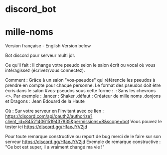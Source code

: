 # discord_bot

# mille-noms
Version française - English Version below

Bot discord pour serveur multi jdr.

Ce qu'il fait :
Il change votre pseudo selon le salon écrit ou vocal où vous intéragissez (écrivez/vous connectez).

Comment :
Grâce à un salon "vos-pseudos" qui référencie les pseudos à prendre en compte pour chaque personne.
Le format des pseudos doit être écris dans le salon #vos-pseudos sous cette forme :
.<le nom du jdr><espace>:<espace><votre pseudo>
Sans les chevrons <>.
Par exemple :
.lancer : Shaker
.défaut : Créateur de mille noms
.donjons et Dragons : Jean Edouard de la Haute

Où :
Sur votre serveur en l'invitant avec ce lien : https://discord.com/api/oauth2/authorize?client_id=845214061519437835&permissions=8&scope=bot
Vous pouvez le tester ici https://discord.gg/HfaeJYV2jd


Pour toute remarque constructive ou report de bug merci de le faire sur son serveur https://discord.gg/HfaeJYV2jd
Exemple de remarque constructive : 
"Ce bot est super, il a vraiment changé ma vie !"
